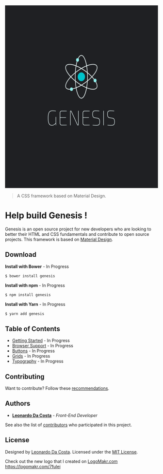 <a align="center" href="https://github.com/costaleonardo/css-genesis-framework"><img width="100%" height="600px" src="https://github.com/costaleonardo/css-genesis-framework/blob/master/.github/images/genesis-logo.png" alt="Genesis - A CSS framework"></a>

> A CSS framework based on Material Design.

# Help build Genesis !

Genesis is an open source project for new developers who are looking to better their HTML and CSS fundamentals and contribute to open source projects. This framework is based on [Material Design](https://material.io/design/).

## Download

**Install with Bower** - In Progress

```sh
$ bower install genesis
```

**Install with npm** - In Progress

```sh
$ npm install genesis
```

**Install with Yarn** - In Progress

```sh
$ yarn add genesis
```

## Table of Contents

- [Getting Started]() - In Progress
- [Browser Support]() - In Progress
- [Buttons]() - In Progress
- [Grids]() - In Progress
- [Typography]() - In Progress

<!-- - [Alerts]() - In Progress -->
<!-- - [Badge]() - In Progress -->
<!-- - [Breadcrumb]() - In Progress -->
<!-- - [Card]() - In Progress -->
<!-- - [Forms]() - In Progress -->
<!-- - [Jumbotron]() - In Progress -->
<!-- - [Nav]() - In Progress -->
<!-- - [Pagination]() - In Progress -->
<!-- - [Utilities]() - In Progress -->

## Contributing

Want to contribute? Follow these [recommendations](https://github.com/costaleonardo/css-genesis-framework/blob/master/.github/contributing.md).

## Authors

* [**Leonardo Da Costa**](https://costaleonardo.github.io/) - *Front-End Developer*

See also the list of [contributors](https://github.com/costaleonardo/css-genesis-framework/graphs/contributors) who participated in this project.

## License

Designed by [Leonardo Da Costa](https://costaleonardo.github.io/). Licensed under the [MIT License](https://opensource.org/licenses/MIT).

Check out the new logo that I created on <a href="http://logomakr.com" title="Logo Makr">LogoMakr.com</a> https://logomakr.com/7fulei
